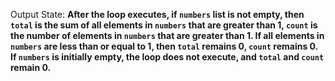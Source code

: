 Output State: **After the loop executes, if `numbers` list is not empty, then `total` is the sum of all elements in `numbers` that are greater than 1, `count` is the number of elements in `numbers` that are greater than 1. If all elements in `numbers` are less than or equal to 1, then `total` remains 0, `count` remains 0. If `numbers` is initially empty, the loop does not execute, and `total` and `count` remain 0.**